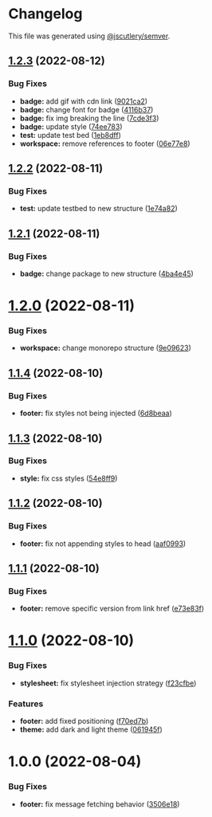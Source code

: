 # Changelog

This file was generated using [@jscutlery/semver](https://github.com/jscutlery/semver).

## [1.2.3](https://github.com/agencyenterprise/sds-utils/compare/v1.2.2...v1.2.3) (2022-08-12)


### Bug Fixes

* **badge:** add gif with cdn link ([9021ca2](https://github.com/agencyenterprise/sds-utils/commit/9021ca2fbf975407a39dc585be9ac0ed1c567bbb))
* **badge:** change font for badge ([4116b37](https://github.com/agencyenterprise/sds-utils/commit/4116b37a4ec14f81cd08ce321874c11e44a5d3a8))
* **badge:** fix img breaking the line ([7cde3f3](https://github.com/agencyenterprise/sds-utils/commit/7cde3f30144d6593b4049c4a033a65da7c757ac3))
* **badge:** update style ([74ee783](https://github.com/agencyenterprise/sds-utils/commit/74ee783a377d41ac9c018636ac3a2aa29f4e3793))
* **test:** update test bed ([1eb8dff](https://github.com/agencyenterprise/sds-utils/commit/1eb8dffadcbfb865688783b48c196fc0c3f93d9b))
* **workspace:** remove references to footer ([06e77e8](https://github.com/agencyenterprise/sds-utils/commit/06e77e8b80e98bc9033070f2b78344cc1b7e7b5e))



## [1.2.2](https://github.com/agencyenterprise/sds-utils/compare/v1.2.1...v1.2.2) (2022-08-11)


### Bug Fixes

* **test:** update testbed to new structure ([1e74a82](https://github.com/agencyenterprise/sds-utils/commit/1e74a82f8206fe2796ef739fd26830f7ac6ed74a))



## [1.2.1](https://github.com/agencyenterprise/sds-utils/compare/v1.2.0...v1.2.1) (2022-08-11)


### Bug Fixes

* **badge:** change package to new structure ([4ba4e45](https://github.com/agencyenterprise/sds-utils/commit/4ba4e455b73892dc837a83062eb61de9af050187))



# [1.2.0](https://github.com/agencyenterprise/universal/compare/v1.1.4...v1.2.0) (2022-08-11)


### Bug Fixes

* **workspace:** change monorepo structure ([9e09623](https://github.com/agencyenterprise/universal/commit/9e09623eb2cb5b97a03bfed5dea3330d115adea0))



## [1.1.4](https://github.com/agencyenterprise/universal/compare/v1.1.3...v1.1.4) (2022-08-10)

### Bug Fixes

- **footer:** fix styles not being injected ([6d8beaa](https://github.com/agencyenterprise/universal/commit/6d8beaa07fe8470cac69ff39eb4d74f188c247d9))

## [1.1.3](https://github.com/agencyenterprise/universal/compare/v1.1.2...v1.1.3) (2022-08-10)

### Bug Fixes

- **style:** fix css styles ([54e8ff9](https://github.com/agencyenterprise/universal/commit/54e8ff9c5fcb7b6f90afbd0f4351d11db852fac2))

## [1.1.2](https://github.com/agencyenterprise/universal/compare/v1.1.1...v1.1.2) (2022-08-10)

### Bug Fixes

- **footer:** fix not appending styles to head ([aaf0993](https://github.com/agencyenterprise/universal/commit/aaf0993e6423b47499fa4ed68eb3a96bf1214b83))

## [1.1.1](https://github.com/agencyenterprise/universal/compare/v1.1.0...v1.1.1) (2022-08-10)

### Bug Fixes

- **footer:** remove specific version from link href ([e73e83f](https://github.com/agencyenterprise/universal/commit/e73e83f4a6e80b76227a22cac05f5c1b55bf6138))

# [1.1.0](https://github.com/agencyenterprise/universal/compare/v1.0.0...v1.1.0) (2022-08-10)

### Bug Fixes

- **stylesheet:** fix stylesheet injection strategy ([f23cfbe](https://github.com/agencyenterprise/universal/commit/f23cfbeb9d9cdd7f4206f33a796c72e38ce1f325))

### Features

- **footer:** add fixed positioning ([f70ed7b](https://github.com/agencyenterprise/universal/commit/f70ed7be8c04b76622ce1f2d6dbefc48212f4287))
- **theme:** add dark and light theme ([061945f](https://github.com/agencyenterprise/universal/commit/061945f795f58d96aaa60d84a88ec16cd83d44a9))

# 1.0.0 (2022-08-04)

### Bug Fixes

- **footer:** fix message fetching behavior ([3506e18](https://github.com/agencyenterprise/universal/commit/3506e181d099be44049fe714825ef2b9e49069db))
